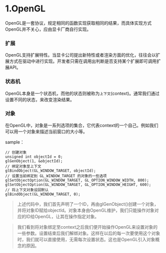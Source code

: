 # 1.OpenGL
OpenGL是一套协议，规定相同的函数实现获取相同的结果，而具体实现方式OpenGL并不关心，应由显卡厂商自行实现。

### 扩展
OpenGL支持扩展特性。当显卡公司提出新特性或者渲染方面的优化，往往会以扩展方式在驱动中进行实现。开发者只需在调用出判断是否支持某个扩展即可调用扩展API。

### 状态机
OpenGL本身是一个状态机，而他的状态则被称为`上下文`(context)。通常我们通过设置不同的状态，来改变渲染结果。

### 对象
在OpenGL中，对象是一系列选项的集合，它代表context的一个自己。例如我们可以用一个对象来描述当前窗口的大小等。

sample：

```
// 创建对象
unsigned int objectId = 0;
glGenObject(1, &objectId);
// 绑定对象至上下文
glBindObject(GL_WINDOW_TARGET, objectId);
// 设置当前绑定到 GL_WINDOW_TARGET 的对象的一些选项
glSetObjectOption(GL_WINDOW_TARGET, GL_OPTION_WINDOW_WIDTH, 800);
glSetObjectOption(GL_WINDOW_TARGET, GL_OPTION_WINDOW_HEIGHT, 600);
// 将上下文对象设回默认
glBindObject(GL_WINDOW_TARGET, 0);
```

> 上述代码中，我们首先声明了一个ID，再由glGenObject()创建一个对象，并将对象ID赋给objectId。对象本身由OpenGL维护，我们只能操作对象对应的ID给OpenGL，让其在操作指定对象。

> 我们看到将对象绑定至context之后我们便开始操作OpenGL来设置对象的一些参数。设置结束后我们解绑对象。这样在以后的每一次要使用这个对象时，我们就可以直接使用，无需每次设置状态。这也是OpenGL引入对象概念的原因。